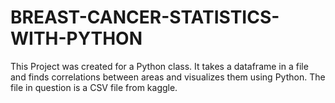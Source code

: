 # BREAST-CANCER-STATISTICS-WITH-PYTHON
This Project was created for a Python class. It takes a dataframe in a file and finds correlations between areas and visualizes them using Python. The file in question is a CSV file from kaggle.
